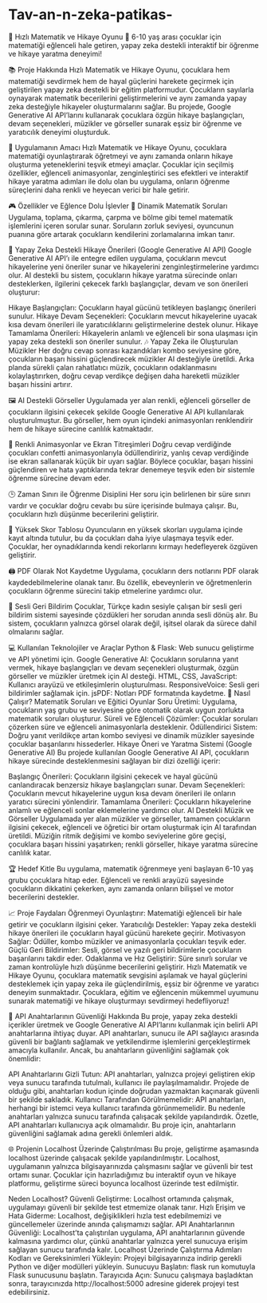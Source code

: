 # Tav-an-n-zeka-patikas-

🎉 Hızlı Matematik ve Hikaye Oyunu 🎉
6-10 yaş arası çocuklar için matematiği eğlenceli hale getiren, yapay zeka destekli interaktif bir öğrenme ve hikaye yaratma deneyimi!

📚 Proje Hakkında
Hızlı Matematik ve Hikaye Oyunu, çocuklara hem matematiği sevdirmek hem de hayal güçlerini harekete geçirmek için geliştirilen yapay zeka destekli bir eğitim platformudur. Çocukların sayılarla oynayarak matematik becerilerini geliştirmelerini ve aynı zamanda yapay zeka desteğiyle hikayeler oluşturmalarını sağlar. Bu projede, Google Generative AI API’larını kullanarak çocuklara özgün hikaye başlangıçları, devam seçenekleri, müzikler ve görseller sunarak eşsiz bir öğrenme ve yaratıcılık deneyimi oluşturduk.

🚀 Uygulamanın Amacı
Hızlı Matematik ve Hikaye Oyunu, çocuklara matematiği oyunlaştırarak öğretmeyi ve aynı zamanda onların hikaye oluşturma yeteneklerini teşvik etmeyi amaçlar. Çocuklar için seçilmiş özellikler, eğlenceli animasyonlar, zenginleştirici ses efektleri ve interaktif hikaye yaratma adımları ile dolu olan bu uygulama, onların öğrenme süreçlerini daha renkli ve heyecan verici bir hale getirir.

🎮 Özellikler ve Eğlence Dolu İşlevler
🔢 Dinamik Matematik Soruları
Uygulama, toplama, çıkarma, çarpma ve bölme gibi temel matematik işlemlerini içeren sorular sunar. Soruların zorluk seviyesi, oyuncunun puanına göre artarak çocukların kendilerini zorlamalarına imkan tanır.

🤖 Yapay Zeka Destekli Hikaye Önerileri (Google Generative AI API)
Google Generative AI API’ı ile entegre edilen uygulama, çocukların mevcut hikayelerine yeni öneriler sunar ve hikayelerini zenginleştirmelerine yardımcı olur. AI destekli bu sistem, çocukların hikaye yaratma sürecinde onları desteklerken, ilgilerini çekecek farklı başlangıçlar, devam ve son önerileri oluşturur:

Hikaye Başlangıçları: Çocukların hayal gücünü tetikleyen başlangıç önerileri sunulur.
Hikaye Devam Seçenekleri: Çocukların mevcut hikayelerine uyacak kısa devam önerileri ile yaratıcılıklarını geliştirmelerine destek olunur.
Hikaye Tamamlama Önerileri: Hikayelerin anlamlı ve eğlenceli bir sona ulaşması için yapay zeka destekli son öneriler sunulur.
🎶 Yapay Zeka ile Oluşturulan Müzikler
Her doğru cevap sonrası kazandıkları kombo seviyesine göre, çocukların başarı hissini güçlendirecek müzikler AI desteğiyle üretildi. Arka planda sürekli çalan rahatlatıcı müzik, çocukların odaklanmasını kolaylaştırırken, doğru cevap verdikçe değişen daha hareketli müzikler başarı hissini artırır.

🖼 AI Destekli Görseller
Uygulamada yer alan renkli, eğlenceli görseller de çocukların ilgisini çekecek şekilde Google Generative AI API kullanılarak oluşturulmuştur. Bu görseller, hem oyun içindeki animasyonları renklendirir hem de hikaye sürecine canlılık katmaktadır.

🌈 Renkli Animasyonlar ve Ekran Titreşimleri
Doğru cevap verdiğinde çocukları confetti animasyonlarıyla ödüllendiririz, yanlış cevap verdiğinde ise ekran sallanarak küçük bir uyarı sağlar. Böylece çocuklar, başarı hissini güçlendiren ve hata yaptıklarında tekrar denemeye teşvik eden bir sistemle öğrenme sürecine devam eder.

🕒 Zaman Sınırı ile Öğrenme Disiplini
Her soru için belirlenen bir süre sınırı vardır ve çocuklar doğru cevabı bu süre içerisinde bulmaya çalışır. Bu, çocukların hızlı düşünme becerilerini geliştirir.

📜 Yüksek Skor Tablosu
Oyuncuların en yüksek skorları uygulama içinde kayıt altında tutulur, bu da çocukları daha iyiye ulaşmaya teşvik eder. Çocuklar, her oynadıklarında kendi rekorlarını kırmayı hedefleyerek özgüven geliştirir.

🖨 PDF Olarak Not Kaydetme
Uygulama, çocukların ders notlarını PDF olarak kaydedebilmelerine olanak tanır. Bu özellik, ebeveynlerin ve öğretmenlerin çocukların öğrenme sürecini takip etmelerine yardımcı olur.

📢 Sesli Geri Bildirim
Çocuklar, Türkçe kadın sesiyle çalışan bir sesli geri bildirim sistemi sayesinde çözdükleri her sorudan anında sesli dönüş alır. Bu sistem, çocukların yalnızca görsel olarak değil, işitsel olarak da sürece dahil olmalarını sağlar.

💻 Kullanılan Teknolojiler ve Araçlar
Python & Flask: Web sunucu geliştirme ve API yönetimi için.
Google Generative AI: Çocukların sorularına yanıt vermek, hikaye başlangıçları ve devam seçenekleri oluşturmak, özgün görseller ve müzikler üretmek için AI desteği.
HTML, CSS, JavaScript: Kullanıcı arayüzü ve etkileşimlerin oluşturulması.
ResponsiveVoice: Sesli geri bildirimler sağlamak için.
jsPDF: Notları PDF formatında kaydetme.
🧩 Nasıl Çalışır?
Matematik Soruları ve Eğitici Oyunlar
Soru Üretimi: Uygulama, çocukların yaş grubu ve seviyesine göre otomatik olarak uygun zorlukta matematik soruları oluşturur.
Süreli ve Eğlenceli Çözümler: Çocuklar soruları çözerken süre ve eğlenceli animasyonlarla desteklenir.
Ödüllendirici Sistem: Doğru yanıt verildikçe artan kombo seviyesi ve dinamik müzikler sayesinde çocuklar başarılarını hissederler.
Hikaye Öneri ve Yaratma Sistemi (Google Generative AI)
Bu projede kullanılan Google Generative AI API, çocukların hikaye sürecinde desteklenmesini sağlayan bir dizi özelliği içerir:

Başlangıç Önerileri: Çocukların ilgisini çekecek ve hayal gücünü canlandıracak benzersiz hikaye başlangıçları sunar.
Devam Seçenekleri: Çocukların mevcut hikayelerine uygun kısa devam önerileri ile onların yaratıcı sürecini yönlendirir.
Tamamlama Önerileri: Çocukların hikayelerine anlamlı ve eğlenceli sonlar eklemelerine yardımcı olur.
AI Destekli Müzik ve Görseller
Uygulamada yer alan müzikler ve görseller, tamamen çocukların ilgisini çekecek, eğlenceli ve öğretici bir ortam oluşturmak için AI tarafından üretildi. Müziğin ritmik değişimi ve kombo seviyelerine göre geçişi, çocuklara başarı hissini yaşatırken; renkli görseller, hikaye yaratma sürecine canlılık katar.

🏆 Hedef Kitle
Bu uygulama, matematik öğrenmeye yeni başlayan 6-10 yaş grubu çocuklara hitap eder. Eğlenceli ve renkli arayüzü sayesinde çocukların dikkatini çekerken, aynı zamanda onların bilişsel ve motor becerilerini destekler.

📈 Proje Faydaları
Öğrenmeyi Oyunlaştırır: Matematiği eğlenceli bir hale getirir ve çocukların ilgisini çeker.
Yaratıcılığı Destekler: Yapay zeka destekli hikaye önerileri ile çocukların hayal gücünü harekete geçirir.
Motivasyon Sağlar: Ödüller, kombo müzikler ve animasyonlarla çocukları teşvik eder.
Güçlü Geri Bildirimler: Sesli, görsel ve yazılı geri bildirimlerle çocukların başarılarını takdir eder.
Odaklanma ve Hız Geliştirir: Süre sınırlı sorular ve zaman kontrolüyle hızlı düşünme becerilerini geliştirir.
Hızlı Matematik ve Hikaye Oyunu, çocuklara matematik sevgisini aşılamak ve hayal güçlerini desteklemek için yapay zeka ile güçlendirilmiş, eşsiz bir öğrenme ve yaratıcı deneyim sunmaktadır. Çocuklara, eğitim ve eğlencenin mükemmel uyumunu sunarak matematiği ve hikaye oluşturmayı sevdirmeyi hedefliyoruz!

🔑 API Anahtarlarının Güvenliği Hakkında
Bu proje, yapay zeka destekli içerikler üretmek ve Google Generative AI API’larını kullanmak için belirli API anahtarlarına ihtiyaç duyar. API anahtarları, sunucu ile API sağlayıcı arasında güvenli bir bağlantı sağlamak ve yetkilendirme işlemlerini gerçekleştirmek amacıyla kullanılır. Ancak, bu anahtarların güvenliğini sağlamak çok önemlidir:

API Anahtarlarını Gizli Tutun: API anahtarları, yalnızca projeyi geliştiren ekip veya sunucu tarafında tutulmalı, kullanıcı ile paylaşılmamalıdır. Projede de olduğu gibi, anahtarları kodun içinde doğrudan yazmaktan kaçınarak güvenli bir şekilde sakladık.
Kullanıcı Tarafından Görülmemelidir: API anahtarları, herhangi bir istemci veya kullanıcı tarafında görünmemelidir. Bu nedenle anahtarları yalnızca sunucu tarafında çalışacak şekilde yapılandırdık. Özetle, API anahtarları kullanıcıya açık olmamalıdır. Bu proje için, anahtarların güvenliğini sağlamak adına gerekli önlemleri aldık.

🌐 Projenin Localhost Üzerinde Çalıştırılması
Bu proje, geliştirme aşamasında localhost üzerinde çalışacak şekilde yapılandırılmıştır. Localhost, uygulamanın yalnızca bilgisayarınızda çalışmasını sağlar ve güvenli bir test ortamı sunar. Çocuklar için hazırladığımız bu interaktif oyun ve hikaye platformu, geliştirme süreci boyunca localhost üzerinde test edilmiştir.

Neden Localhost?
Güvenli Geliştirme: Localhost ortamında çalışmak, uygulamayı güvenli bir şekilde test etmemize olanak tanır.
Hızlı Erişim ve Hata Giderme: Localhost, değişiklikleri hızla test edebilmemizi ve güncellemeler üzerinde anında çalışmamızı sağlar.
API Anahtarlarının Güvenliği: Localhost’ta çalıştırılan uygulama, API anahtarlarının güvende kalmasına yardımcı olur, çünkü anahtarlar yalnızca yerel sunucuya erişim sağlayan sunucu tarafında kalır.
Localhost Üzerinde Çalıştırma Adımları
Kodları ve Gereksinimleri Yükleyin: Projeyi bilgisayarınıza indirip gerekli Python ve diğer modülleri yükleyin.
Sunucuyu Başlatın: flask run komutuyla Flask sunucusunu başlatın.
Tarayıcıda Açın: Sunucu çalışmaya başladıktan sonra, tarayıcınızda http://localhost:5000 adresine giderek projeyi test edebilirsiniz.
